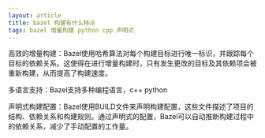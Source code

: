 ```yaml
---
layout: article
title: bazel 构建有什么特点
tags: bazel 增量构建 python cpp 声明式
---
```


高效的增量构建：Bazel使用哈希算法对每个构建目标进行唯一标识，并跟踪每个目标的依赖关系。这使得在进行增量构建时，只有发生更改的目标及其依赖项会被重新构建，从而提高了构建速度。

多语言支持：Bazel支持多种编程语言，c++ python

声明式构建配置：Bazel使用BUILD文件来声明构建配置，这些文件描述了项目的结构、依赖关系和构建规则。通过声明式的配置，Bazel可以自动推断构建过程中的依赖关系，减少了手动配置的工作量。